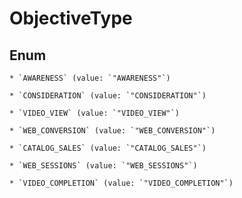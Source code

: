 
# ObjectiveType

## Enum


    * `AWARENESS` (value: `"AWARENESS"`)

    * `CONSIDERATION` (value: `"CONSIDERATION"`)

    * `VIDEO_VIEW` (value: `"VIDEO_VIEW"`)

    * `WEB_CONVERSION` (value: `"WEB_CONVERSION"`)

    * `CATALOG_SALES` (value: `"CATALOG_SALES"`)

    * `WEB_SESSIONS` (value: `"WEB_SESSIONS"`)

    * `VIDEO_COMPLETION` (value: `"VIDEO_COMPLETION"`)



